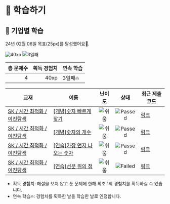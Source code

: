 # 📖 학습하기

## 🚀 기업별 학습
24년 02월 06일 목표(25px)를 달성했어요🥳.

![40xp](https://img.shields.io/badge/EXP-40xp-%235cb85c.svg?for-the-badge)
![3일째](https://img.shields.io/badge/연속학습-3일째-%23E34F26.svg?for-the-badge)

|총 문제수|획득 경험치|연속 학습|
|---:|---:|---|
4|40xp|3일째🔥|

|교재|이름|난이도|상태|최근 제출 코드|
|---|---|:---:|:---:|---|
|[SK / 시간 최적화 / 이진탐색](https://www.codetree.ai/missions?missionId=18)|[[개념]숫자 빠르게 찾기](https://www.codetree.ai/missions/18/problems/find-number-fast)|![쉬움][easy]|![Passed][passed]|[링크](https://github.com/jiyoungzero/codetree-TILs/blob/main/240206/%EC%88%AB%EC%9E%90%20%EB%B9%A0%EB%A5%B4%EA%B2%8C%20%EC%B0%BE%EA%B8%B0/find-number-fast.py)|
|[SK / 시간 최적화 / 이진탐색](https://www.codetree.ai/missions?missionId=18)|[[개념]숫자의 개수](https://www.codetree.ai/missions/18/problems/number-of-integers)|![쉬움][easy]|![Passed][passed]|[링크](https://github.com/jiyoungzero/codetree-TILs/blob/main/240206/%EC%88%AB%EC%9E%90%EC%9D%98%20%EA%B0%9C%EC%88%98/number-of-integers.py)|
|[SK / 시간 최적화 / 이진탐색](https://www.codetree.ai/missions?missionId=18)|[[연습]가장 먼저 나오는 숫자](https://www.codetree.ai/missions/18/problems/first-appear-number)|![쉬움][easy]|![Passed][passed]|[링크](https://github.com/jiyoungzero/codetree-TILs/blob/main/240206/%EA%B0%80%EC%9E%A5%20%EB%A8%BC%EC%A0%80%20%EB%82%98%EC%98%A4%EB%8A%94%20%EC%88%AB%EC%9E%90/first-appear-number.py)|
|[SK / 시간 최적화 / 이진탐색](https://www.codetree.ai/missions?missionId=18)|[[연습]선분 위의 점](https://www.codetree.ai/missions/18/problems/point-on-the-line-segment)|![쉬움][easy]|![Failed][failed]|[링크](https://github.com/jiyoungzero/codetree-TILs/blob/main/240206/%EC%84%A0%EB%B6%84%20%EC%9C%84%EC%9D%98%20%EC%A0%90/point-on-the-line-segment.py)|


* 획득 경험치: 해설을 보지 않고 푼 문제에 한해 최초 1회 경험치를 획득하실 수 있습니다.
* 연속 학습🔥: 경험치를 획득한 날을 학습한 날로 인정합니다.










[b5]: https://img.shields.io/badge/Bronze_5-%235D3E31.svg
[b4]: https://img.shields.io/badge/Bronze_4-%235D3E31.svg
[b3]: https://img.shields.io/badge/Bronze_3-%235D3E31.svg
[b2]: https://img.shields.io/badge/Bronze_2-%235D3E31.svg
[b1]: https://img.shields.io/badge/Bronze_1-%235D3E31.svg
[s5]: https://img.shields.io/badge/Silver_5-%23394960.svg
[s4]: https://img.shields.io/badge/Silver_4-%23394960.svg
[s3]: https://img.shields.io/badge/Silver_3-%23394960.svg
[s2]: https://img.shields.io/badge/Silver_2-%23394960.svg
[s1]: https://img.shields.io/badge/Silver_1-%23394960.svg
[g5]: https://img.shields.io/badge/Gold_5-%23FFC433.svg
[g4]: https://img.shields.io/badge/Gold_4-%23FFC433.svg
[g3]: https://img.shields.io/badge/Gold_3-%23FFC433.svg
[g2]: https://img.shields.io/badge/Gold_2-%23FFC433.svg
[g1]: https://img.shields.io/badge/Gold_1-%23FFC433.svg
[p5]: https://img.shields.io/badge/Platinum_5-%2376DDD8.svg
[p4]: https://img.shields.io/badge/Platinum_4-%2376DDD8.svg
[p3]: https://img.shields.io/badge/Platinum_3-%2376DDD8.svg
[p2]: https://img.shields.io/badge/Platinum_2-%2376DDD8.svg
[p1]: https://img.shields.io/badge/Platinum_1-%2376DDD8.svg
[passed]: https://img.shields.io/badge/Passed-%23009D27.svg
[failed]: https://img.shields.io/badge/Failed-%23D24D57.svg
[easy]: https://img.shields.io/badge/쉬움-%235cb85c.svg?for-the-badge
[medium]: https://img.shields.io/badge/보통-%23FFC433.svg?for-the-badge
[hard]: https://img.shields.io/badge/어려움-%23D24D57.svg?for-the-badge